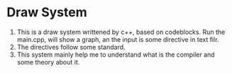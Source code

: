 # Draw System
1. This is a draw system writtened by c++, based on codeblocks. Run the main.cpp, will show a graph, an the input is some directive in text filr. 
2. The directives follow some standard.
3. This system mainly help me to understand what is the compiler and some theory about it.
